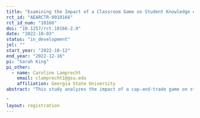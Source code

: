 ```yaml
---
title: "Examining the Impact of a Classroom Game on Student Knowledge of Environmental Policy"
rct_id: "AEARCTR-0010166"
rct_id_num: "10166"
doi: "10.1257/rct.10166-2.0"
date: "2022-10-03"
status: "in_development"
jel: ""
start_year: "2022-10-12"
end_year: "2022-12-16"
pi: "Sarah King"
pi_other:
  - name: Caroline Lamprecht
    email: clamprecht1@gsu.edu
    affiliation: Georgia State University
abstract: "This study analyzes the impact of a cap-and-trade game on student knowledge of and attitudes towards environmental policy. The planned experiment uses undergraduate economics students at a large public university and uses survey data from before and after the game to measure attitudes towards environmental policy and knowledge of cap-and-trade policy. In addition, the experiment will employ random assignment of participation in an in-class game. The game is intended as an interactive method to teach students about cap-and trade policies which are popular mechanisms for reducing pollution and uses both technology and in-person interaction. This study contributes to the literature on active learning methods in environmental economics while also exploring the impact of teaching about environmental policy.   
"
layout: registration
---
```


